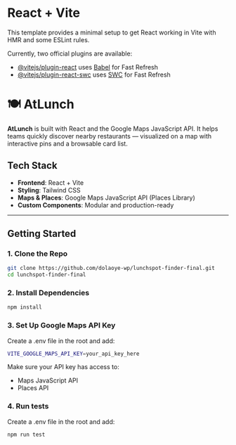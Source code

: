 # React + Vite

This template provides a minimal setup to get React working in Vite with HMR and some ESLint rules.

Currently, two official plugins are available:

- [@vitejs/plugin-react](https://github.com/vitejs/vite-plugin-react/blob/main/packages/plugin-react/README.md) uses [Babel](https://babeljs.io/) for Fast Refresh
- [@vitejs/plugin-react-swc](https://github.com/vitejs/vite-plugin-react-swc) uses [SWC](https://swc.rs/) for Fast Refresh

# 🍽️ AtLunch 

**AtLunch** is built with React and the Google Maps JavaScript API. It helps teams quickly discover nearby restaurants — visualized on a map with interactive pins and a browsable card list.

## Tech Stack

- **Frontend**: React + Vite
- **Styling**: Tailwind CSS
- **Maps & Places**: Google Maps JavaScript API (Places Library)
- **Custom Components**: Modular and production-ready

---

## Getting Started

### 1. Clone the Repo

```bash
git clone https://github.com/dolaoye-wp/lunchspot-finder-final.git
cd lunchspot-finder-final
```

### 2. Install Dependencies

```bash
npm install
```

### 3. Set Up Google Maps API Key

Create a .env file in the root and add:

```bash
VITE_GOOGLE_MAPS_API_KEY=your_api_key_here
```

Make sure your API key has access to:
- Maps JavaScript API
- Places API

### 4. Run tests

Create a .env file in the root and add:

```bash
npm run test 
```
